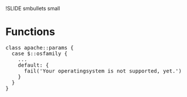 !SLIDE smbullets small
# Functions

<pre>
class apache::params {
  case $::osfamily {
    ...
    default: {
      fail('Your operatingsystem is not supported, yet.')
    }
  }
}
